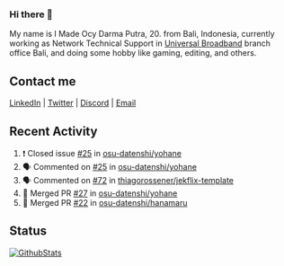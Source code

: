 ### Hi there 👋

My name is I Made Ocy Darma Putra, 20. from Bali, Indonesia, currently working as Network Technical Support in [Universal Broadband](https://universal.net.id) branch office Bali, and doing some hobby like gaming, editing, and others.

## Contact me

[LinkedIn](https://linkedin.com/in/troke) | [Twitter](https://twitter.com/darma_ochi) | [Discord](https://link.troke.id/discord) | <a href="mailto:ochi@troke.id">Email</a> 

## Recent Activity

<!--START_SECTION:activity-->
1. ❗️ Closed issue [#25](https://github.com/osu-datenshi/yohane/issues/25) in [osu-datenshi/yohane](https://github.com/osu-datenshi/yohane)
2. 🗣 Commented on [#25](https://github.com/osu-datenshi/yohane/issues/25) in [osu-datenshi/yohane](https://github.com/osu-datenshi/yohane)
3. 🗣 Commented on [#72](https://github.com/thiagorossener/jekflix-template/issues/72) in [thiagorossener/jekflix-template](https://github.com/thiagorossener/jekflix-template)
4. 🎉 Merged PR [#27](https://github.com/osu-datenshi/yohane/pull/27) in [osu-datenshi/yohane](https://github.com/osu-datenshi/yohane)
5. 🎉 Merged PR [#22](https://github.com/osu-datenshi/hanamaru/pull/22) in [osu-datenshi/hanamaru](https://github.com/osu-datenshi/hanamaru)
<!--END_SECTION:activity-->

## Status

[![GithubStats](https://github-readme-stats.vercel.app/api?username=troke12&show_icons=true)](https://github.com/troke12)
